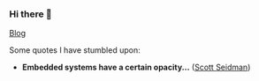### Hi there 👋

[Blog](https://kalleva.bearblog.dev/blog/)

Some quotes I have stumbled upon:

- **Embedded systems have a certain opacity...**  ([Scott Seidman](https://electronics.stackexchange.com/q/105294))

<!--
**kalleva/kalleva** is a ✨ _special_ ✨ repository because its `README.md` (this file) appears on your GitHub profile.

Here are some ideas to get you started:

- 🔭 I’m currently working on ...
- 🌱 I’m currently learning ...
- 👯 I’m looking to collaborate on ...
- 🤔 I’m looking for help with ...
- 💬 Ask me about ...
- 📫 How to reach me: ...
- 😄 Pronouns: ...
- ⚡ Fun fact: ...
-->

